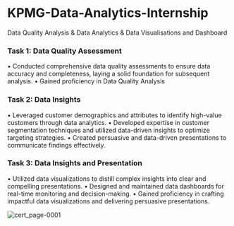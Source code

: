 # KPMG-Data-Analytics-Internship
Data Quality Analysis &amp; Data Analytics &amp; Data Visualisations and Dashboard

### Task 1: Data Quality Assessment
•	Conducted comprehensive data quality assessments to ensure data accuracy and completeness, laying a solid foundation for subsequent analysis.
•	Gained proficiency in Data Quality Analysis 

### Task 2: Data Insights
•	Leveraged customer demographics and attributes to identify high-value customers through data analytics.
•	Developed expertise in customer segmentation techniques and utilized data-driven insights to optimize targeting strategies.
•	Created persuasive and data-driven presentations to communicate findings effectively.

### Task 3: Data Insights and Presentation
•	Utilized data visualizations to distill complex insights into clear and compelling presentations.
•	Designed and maintained data dashboards for real-time monitoring and decision-making.
•	Gained proficiency in crafting impactful data visualizations and delivering persuasive presentations.


![cert_page-0001](https://github.com/Al-b7q/KPMG-Data-Analytics-Virtual-Internship/assets/144049398/bb3b12e1-24ea-4e81-894f-a92f0c9a2e92)
